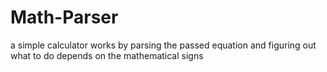 # Math-Parser
a simple calculator works by parsing the passed equation and figuring out what to do depends on the mathematical signs
